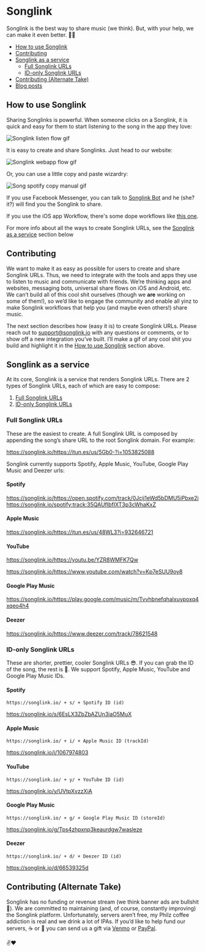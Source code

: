 # Songlink
Songlink is the best way to share music (we think). But, with your help, we can make it even better. 🙏🏼

* [How to use Songlink](#how-to-use-songlink)
* [Contributing](#contributing)
* [Songlink as a service](#songlink-as-a-service)
  * [Full Songlink URLs](#full-songlink-urls)
  * [ID-only Songlink URLs](#id-only-songlink-urls)
* [Contributing (Alternate Take)](#contributing-alternate-take)
* [Blog posts](https://github.com/kweiberth/songlink-docs/tree/master/posts)

## How to use Songlink
Sharing Songlinks is powerful. When someone clicks on a Songlink, it is quick and easy for them to start listening to the song in the app they love:

![Songlink listen flow gif](https://s3-us-west-1.amazonaws.com/songlinkio/songlink_listen.gif)

It is easy to create and share Songlinks. Just head to our website:

![Songlink webapp flow gif](https://s3-us-west-1.amazonaws.com/songlinkio/songlink_webapp.gif)

Or, you can use a little copy and paste wizardry:

![Song spotify copy manual gif](https://s3-us-west-1.amazonaws.com/songlinkio/songlink_spotify_copy_manual.gif)

If you use Facebook Messenger, you can talk to [Songlink Bot](https://www.messenger.com/t/songlinkbot/) and he (she? it?) will find you the Songlink to share.

If you use the iOS app Workflow, there's some dope workflows like [this one](https://workflow.is/workflows/561b08115edf48d1b205dbf422ca426c).

For more info about all the ways to create Songlink URLs, see the [Songlink as a service](#songlink-as-a-service) section below

## Contributing
We want to make it as easy as possible for users to create and share Songlink URLs. Thus, we need to integrate with the tools and apps they use to listen to music and communicate with friends. We’re thinking apps and websites, messaging bots, universal share flows on iOS and Android, etc. We can’t build all of this cool shit ourselves (though we **are** working on some of them!), so we’d like to engage the community and enable all yinz to make Songlink workflows that help you (and maybe even others!) share music. 

The next section describes how (easy it is) to create Songlink URLs. Please reach out to support@songlink.io with any questions or comments, or to show off a new integration you’ve built. I’ll make a gif of any cool shit you build and highlight it in the [How to use Songlink](#how-to-use-songlink) section above. 

## Songlink as a service
At its core, Songlink is a service that renders Songlink URLs. There are 2 types of Songlink URLs, each of which are easy to compose:

1. [Full Songlink URLs](#full-songlink-urls)
2. [ID-only Songlink URLs](#id-only-songlink-urls)

### Full Songlink URLs

These are the easiest to create. A full Songlink URL is composed by appending the song’s share URL to the root Songlink domain. For example: 

https://songlink.io/https://itun.es/us/5Gb0-?i=1053825088

Songlink currently supports Spotify, Apple Music, YouTube, Google Play Music and Deezer urls:

#### Spotify

https://songlink.io/https://open.spotify.com/track/0Jcij1eWd5bDMU5iPbxe2i
https://songlink.io/spotify:track:35QAUfIbfIXT3p3cWhaKxZ

#### Apple Music

https://songlink.io/https://itun.es/us/48WL3?i=932646721

#### YouTube

https://songlink.io/https://youtu.be/YZR8WMFK7Qw

https://songlink.io/https://www.youtube.com/watch?v=Kp7eSUU9oy8

#### Google Play Music

https://songlink.io/https://play.google.com/music/m/Tvvhbnefqhalxuypoxq4xqeo4h4

#### Deezer

https://songlink.io/https://www.deezer.com/track/78621548

### ID-only Songlink URLs

These are shorter, prettier, cooler Songlink URLs 😎. If you can grab the ID of the song, the rest is 🍰. We support Spotify, Apple Music, YouTube and Google Play Music IDs.

#### Spotify

`https://songlink.io/ + s/ + Spotify ID (id)`

https://songlink.io/s/6EsLX3ZbZbAZUn3iaO5MuX

#### Apple Music

`https://songlink.io/ + i/ + Apple Music ID (trackId)`

https://songlink.io/i/1067974803

#### YouTube

`https://songlink.io/ + y/ + YouTube ID (id)`

https://songlink.io/y/UVtpXvzzXiA

#### Google Play Music

`https://songlink.io/ + g/ + Google Play Music ID (storeId)`

https://songlink.io/g/Tps4zhpxnp3keaurdgw7wasleze

#### Deezer 

`https://songlink.io/ + d/ + Deezer ID (id)`

https://songlink.io/d/66539325d

## Contributing (Alternate Take)
Songlink has no funding or revenue stream (we think banner ads are bullshit 🤑). We are committed to maintaining (and, of course, constantly improving) the Songlink platform. Unfortunately, servers aren’t free, my Philz coffee addiction is real and we drink a lot of IPAs. If you’d like to help fund our servers, ☕ or 🍺 you can send us a gift via [Venmo](https://venmo.com/songlink) or [PayPal](https://paypal.me/songlink).

✌️❤️
